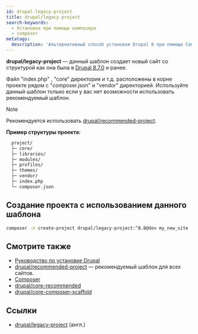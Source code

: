 ```yaml
---
id: drupal-legacy-project
title: drupal/legacy-project
search-keywords:
  - Установка при помощи композера
  - composer
metatags:
  description: 'Альтернативный способ установки Drupal 8 при помощи Composer.'
---
```


**drupal/legacy-project** — данный шаблон создает новый сайт со структурой как она была в [Drupal 8.7.0](./release-8.7.0.md) и ранее. 

Файл "index.php" , "core" директория и т.д. расположены в корне проекте рядом с "composer.json" и "vendor" директорией. Используйте данный шаблон только если у вас нет возможности использовать рекомендуемый шаблон.

> [!NOTE]
> Рекомендуется использовать [drupal/recommended-project](drupal-recommended-project.md).

**Пример структуры проекта:**

```bash
  project/
  ├─ core/
  ├─ libraries/
  ├─ modules/
  ├─ profiles/
  ├─ themes/
  ├─ vendor/
  ├─ index.php
  └─ composer.json
```

## Создание проекта с использованием данного шаблона

```bash
composer -n create-project drupal/legacy-project:^8.8@dev my_new_site 
```

## Смотрите также

- [Руководство по установке Drupal](../8/installation.md)
- [drupal/recommended-project](drupal-recommended-project.md) — рекомендуемый шаблон для всех сайтов.
- [Composer](composer.md)
- [drupal/core-recommended](drupal-core-recommended.md)
- [drupal/core-composer-scaffold](drupal-core-composer-scaffold.md)

## Ссылки

- [drupal/legacy-project](https://github.com/drupal/legacy-project) (англ.)
